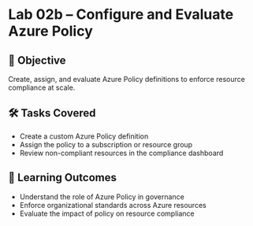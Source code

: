 # Lab 02b – Configure and Evaluate Azure Policy

## 🎯 Objective
Create, assign, and evaluate Azure Policy definitions to enforce resource compliance at scale.

## 🛠️ Tasks Covered
- Create a custom Azure Policy definition
- Assign the policy to a subscription or resource group
- Review non-compliant resources in the compliance dashboard

## 🧠 Learning Outcomes
- Understand the role of Azure Policy in governance
- Enforce organizational standards across Azure resources
- Evaluate the impact of policy on resource compliance

